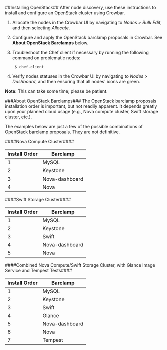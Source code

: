 ##Installing OpenStack##
After node discovery, use these instructions to install and configure an OpenStack cluster using Crowbar.

1. Allocate the nodes in the Crowbar UI by navigating to *Nodes > Bulk Edit*, and then selecting *Allocate*.
2. Configure and apply the OpenStack barclamp proposals in Crowbar. See **About OpenStack Barclamps** below.
3. Troubleshoot the Chef client if necessary by running the following command on problematic nodes:

		$ chef-client
4. Verify nodes statuses in the Crowbar UI by navigating to *Nodes > Dashboard*, and then ensuring that all nodes' icons are green.

**Note:** This can take some time; please be patient.

###About OpenStack Barclamps###
The OpenStack barclamp proposals installation order is important, but not readily apparent. It depends greatly upon your planned cloud usage (e.g., Nova compute  cluster, Swift storage cluster, etc.).

The examples below are just a few of the possible combinations of OpenStack barclamp proposals. They are not definitive.

####Nova Compute Cluster####

| Install Order | Barclamp |
|-- | ----- |
| 1 | MySQL |
| 2 | Keystone |
| 3 | Nova-dashboard |
| 4 | Nova |

####Swift Storage Cluster####
 
|  Install Order | Barclamp |
|-- | ----- |
| 1 | MySQL |
| 2 | Keystone |
| 3 | Swift |
| 4 | Nova-dashboard |
| 5 | Nova |

####Combined Nova Compute/Swift Storage Cluster, with Glance Image Service and Tempest Tests####

|  Install Order | Barclamp |
|-- | ----- |
| 1 | MySQL |
| 2 | Keystone |
| 3 | Swift |
| 4 | Glance |
| 5 | Nova-dashboard |
| 6 | Nova |
| 7 | Tempest |


